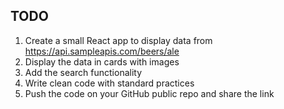 ## TODO

1. Create a small React app to display data from https://api.sampleapis.com/beers/ale
2. Display the data in cards with images
3. Add the search functionality
4. Write clean code with standard practices
5. Push the code on your GitHub public repo and share the link
